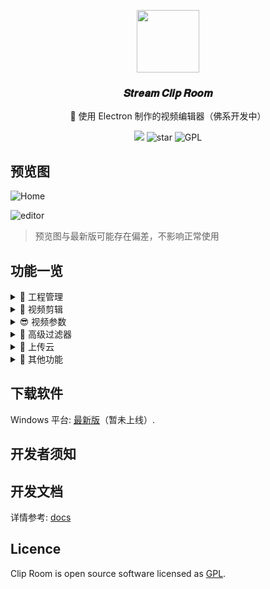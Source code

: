 <p align="center">
	<img width='100px' src='https://fastly.jsdelivr.net/gh/yesmore/img/clip-room/favicon.png' alt=''/>
</p>
<h3 align="center">𝑺𝒕𝒓𝒆𝒂𝒎 𝑪𝒍𝒊𝒑 𝑹𝒐𝒐𝒎</h3>
<p align="center">🎥 使用 Electron 制作的视频编辑器（佛系开发中）</p>
<div style='' align="center">
    <img src="https://img.shields.io/github/downloads/yesmore/clip-room/total.svg?style=flat-square">
    <img src="https://img.shields.io/github/stars/yesmore/clip-room.svg?logo=github&style=flat-square" alt="star"/>
	<img src="https://img.shields.io/github/license/yesmore/clip-room?style=flat-square" alt="GPL"/>
</div>

## 预览图

![Home](https://fastly.jsdelivr.net/gh/yesmore/img/clip-room/clip-home.png)

![editor](https://fastly.jsdelivr.net/gh/yesmore/img/clip-room/clip-editor.png)

> 预览图与最新版可能存在偏差，不影响正常使用

## 功能一览

<details> 
    <summary>🔰 工程管理</summary>
    <pre>
  ✔️ 新建工程
  ✔️ 导入工程
  ✔️ 保存工程
  ✔️ 导出视频
  ✔️ 导入视频
    </pre>
</details>

<details> 
    <summary>🍻 视频剪辑</summary>
    <pre>
  ✔️ 设置起始位 / 结束位
  ✔️ 分割视频
  ✔️ 拼接视频
    </pre>
</details>

<details> 
    <summary>😎 视频参数</summary>
    <pre>
  ✔️ 播放速率条件
  ✔️ 视频音量调节
  ✔️ Change fps with support for motion interpolation
  ✔️ 更改分辨率 / 比特率
    </pre>
</details>

<details> 
    <summary>🎉 高级过滤器</summary>
    <pre>
  ✔️ 改变对比度
  ✔️ 调节亮度
  ✔️ 调节饱和度
  ✔️ 低音增强
  ✔️ 在音频中添加回声
  ✔️ 创建视频或音频的直方图
  ✔️ 移除水印
  ✔️ 改变色相
  ✔️ 其他过滤器...
    </pre>
</details>

<details> 
    <summary>🔗 上传云</summary>
    <pre>
  ❌ 生成预览链接 (COS)
    </pre>
</details>

<details> 
    <summary>💖 其他功能</summary>
    <pre>
  ✔️ 主题更换 (多级配色)
  ✔️ 夜间模式
    </pre>
</details>

## 下载软件

Windows 平台: [最新版](https://github.com/yesmore/clip-room/releases/latest)（暂未上线）.

## 开发者须知

## 开发文档

详情参考: [docs](docs)

## Licence

Clip Room is open source software licensed as [GPL](LICENSE).
